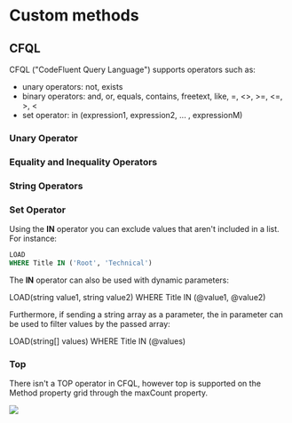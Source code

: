 # Custom methods

## CFQL

CFQL ("CodeFluent Query Language") supports operators such as:

* unary operators: not, exists
* binary operators: and, or, equals, contains, freetext, like, =, <>, >=, <=, >, <
* set operator: in (expression1, expression2, ... , expressionM)


### Unary Operator

### Equality and Inequality Operators

### String Operators

### Set Operator

Using the **IN** operator you can exclude values that aren't included in a list. For instance:

```sql
LOAD
WHERE Title IN ('Root', 'Technical')
```

The **IN** operator can also be used with dynamic parameters:

LOAD(string value1, string value2)
WHERE Title IN (@value1, @value2)

Furthermore, if sending a string array as a parameter, the in parameter can be used to filter values by the passed array:

LOAD(string[] values)
WHERE Title IN (@values)

### Top

There isn't a TOP operator in CFQL, however top is supported on the Method property grid through the maxCount property.

![](img/custom-method-01.png)